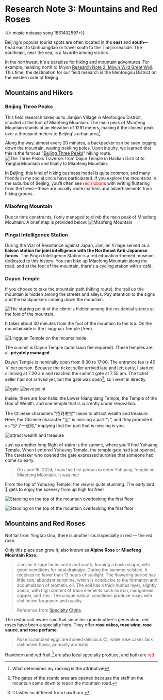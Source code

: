 #  Research Note 3: Mountains and Red Roses

{{< music netease song 1861402597>}}

Beijing's popular tourist spots are often located in the **east** and **south**—head east to Qinhuangdao or travel south to the Tianjin seaside. The southeast, near the sea, is a favorite among visitors.

In the northwest, it's a paradise for hiking and mountain adventures. For example, heading north to Miyun [Research Note 2: Miyun Wild Great Wall](https://blog.huaxiangshan.com/en/posts/mycc//). This time, the destination for our field research is the Mentougou District on the western side of Beijing.

## Mountains and Hikers

### Beijing Three Peaks

This field research takes us to Jianjian Village in Mentougou District, situated at the foot of Miaofeng Mountain. The main peak of Miaofeng Mountain stands at an elevation of 1291 meters, making it the closest peak over a thousand meters to Beijing's urban area[^1].

Along the way, almost every 20 minutes, a backpacker can be seen jogging down the mountain, waving trekking poles. Upon inquiry, we learned that this is the famous "[Beijing Three Peaks](https://ww.itra.run/Races/RaceDetails/Beijing.Three.Peaks.42k/2023/84047)" hiking route.
 ![The Three Peaks Traverse: from Dajue Temple in Haidian District to Yangtai Mountain and finally to Miaofeng Mountain.](/img/调研小记：山与红玫瑰.zh-cn-20240617173944541.webp)

In Beijing, this kind of hiking business model is quite common, and many friends in my social circle have participated. If you explore the mountains in the suburbs of Beijing, you’ll often see <font color="#ff0000">red ribbons</font> with writing fluttering from the trees—these are usually route markers and advertisements from hiking groups.

### Miaofeng Mountain

Due to time constraints, I only managed to climb the main peak of Miaofeng Mountain. A brief map is provided below:
 ![Miaofeng Mountain](/img/调研小记：山与红玫瑰.en-20240617185932592.webp)
### Pingxi Intelligence Station

During the War of Resistance against Japan, Jianjian Village served as a **liaison station for joint intelligence with the Northeast Anti-Japanese forces**. The Pingxi Intelligence Station is a red education-themed museum dedicated to this history. You can bike up Miaofeng Mountain along the road, and at the foot of the mountain, there's a cycling station with a café.

### Dayun Temple

If you choose to take the mountain path (hiking route), the trail up the mountain is hidden among the streets and alleys. Pay attention to the signs and the backpackers coming down the mountain.

![The starting point of the climb is hidden among the residential streets at the foot of the mountain.](/img/调研小记：山与红玫瑰.zh-cn-20240617180320895.webp)

It takes about 40 minutes from the foot of the mountain to the top. On the mountainside is the Lingguan Temple (free).

![Lingguan Temple on the mountainside](/img/调研小记：山与红玫瑰.zh-cn-20240617181536708.webp)

The summit is Dayun Temple (admission fee required). These temples are all **privately managed**.

Dayun Temple is nominally open from 8:30 to 17:00. The entrance fee is 40 ￥ per person. Because the ticket seller arrived late and left early, I started climbing at 7:20 am and reached the summit gate at 7:55 am. The ticket seller had not arrived yet, but the gate was open[^2], so I went in directly.

![gate](/img/调研小记：山与红玫瑰.zh-cn-20240617182503208.webp)
![save point](/img/调研小记：山与红玫瑰.zh-cn-20240617182530844.webp)

Inside, there are four halls: the Lower Niangniang Temple, the Temple of the God of Wealth, and one temple that is currently under renovation.

The Chinese characters "招财进宝" mean to attract wealth and treasure. Here, the Chinese character "宝" is missing a part “、”, and they promote it as "少了一点你," implying that the part that is missing is you.

![attract wealth and treasure](/img/调研小记：山与红玫瑰.zh-cn-20240617182329436.webp)

Just up another long flight of stairs is the summit, where you'll find Yuhuang Temple. When I entered Yuhuang Temple, the temple gate had just opened. The caretaker who opened the gate expressed surprise that someone had come so early.

> On June 16, 2024, I was the first person to enter Yuhuang Temple on Miaofeng Mountain. It was me!

From the top of Yuhuang Temple, the view is quite stunning. The early bird 😤 gets to enjoy the scenery from up high for free!

![Standing on the top of the mountain overlooking the first floor](/img/调研小记：山与红玫瑰.zh-cn-20240617182013460.webp)

![Standing on the top of the mountain overlooking the first floor](/img/调研小记：山与红玫瑰.zh-cn-20240617182031544.webp)
## Mountains and Red Roses

Not far from Yingtao Gou, there is another local specialty in red — the red rose.

Only this place can grow it, also known as **Alpine Rose** or **Miaofeng Mountain Rose**.

> Jianjian Village faces north and south, forming a basin shape, with good conditions for heat drainage. During the summer solstice, it receives no fewer than 13 hours of sunlight. The flowering period has little rain, abundant sunshine, which is conducive to the formation and accumulation of aromatic oil. The soil has a thick humus layer, slightly acidic, with high content of trace elements such as iron, manganese, copper, and zinc. The unique natural conditions produce roses with distinctive fragrance and quality.
> 
> Reference from [Specialty China](http://tc.china.com.cn/2019-07/22/content_40837133.htm).

The restaurant owner said that since her grandmother's generation, red roses have been a specialty here. They offer **rose cakes, rose wine, rose sauce, and rose perfume**.

> Rose scrambled eggs are indeed delicious 😍, while rose cakes lack distinctive flavor, primarily aromatic.

Hawthorn and red fruit [^3] are also local specialty produce, and both are <font color="#ff0000">red</font>


[^1]: What determines my ranking is the attributive!
[^2]: The gates of the scenic area are opened because the staff on the mountain came down to repair the mountain road.
[^3]: It tastes no different from hawthorn.
